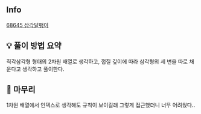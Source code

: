 ## Info
[68645 삼각달팽이](https://school.programmers.co.kr/learn/courses/30/lessons/68645)

## 💡 풀이 방법 요약
직각삼각형 형태의 2차원 배열로 생각하고, 껍질 깊이에 따라 삼각형의 세 변을 따로 채운다고 생각하고 풀이한다.

## 🙂 마무리
1차원 배열에서 인덱스로 생각해도 규칙이 보이길래 그렇게 접근했더니 너무 어려웠다..
